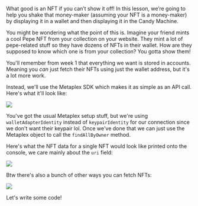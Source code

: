 What good is an NFT if you can’t show it off! In this lesson, we’re going to help you shake that money-maker (assuming your NFT is a money-maker) by displaying it in a wallet and then displaying it in the Candy Machine.

You might be wondering what the point of this is. Imagine your friend mints a cool Pepe NFT from your collection on your website. They mint a lot of pepe-related stuff so they have dozens of NFTs in their wallet. How are they supposed to know which one is from your collection? You gotta show them!

You'll remember from week 1 that everything we want is stored in accounts. Meaning you *can* just fetch their NFTs using just the wallet address, but it's a lot more work.

Instead, we'll use the Metaplex SDK which makes it as simple as an API call. Here's what it'll look like:

![](https://hackmd.io/_uploads/SJCYQk2Qo.png)

You've got the usual Metaplex setup stuff, but we're using `walletAdapterIdentity` instead of `keypairIdentity` for our connection since we don't want their keypair lol. Once we've done that we can just use the Metaplex object to call the `findAllByOwner` method. 

Here's what the NFT data for a single NFT would look like printed onto the console, we care mainly about the `uri` field:

![](https://hackmd.io/_uploads/Sk4GVk3Xo.png)

Btw there's also a bunch of other ways you can fetch NFTs:

![](https://hackmd.io/_uploads/HkdnmJnms.png)

Let's write some code!
